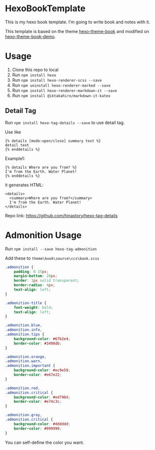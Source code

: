# HexoBookTemplate
This is my hexo book template. I'm going to write book and notes with it.

This template is based on the theme [hexo-theme-book](https://github.com/kaiiiz/hexo-theme-book) and modified on [hexo-theme-book-demo](https://github.com/kaiiiz/hexo-theme-book-demo).



# Usage

1. Clone this repo to local
2. Run `npm install hexo`
3. Run `npm install hexo-renderer-scss --save`
4. Run `npm uninstall hexo-renderer-marked --save`
5. Run `npm install hexo-renderer-markdown-it --save`
6. Run `npm install @iktakahiro/markdown-it-katex`

## Detail Tag

Run `npm install hexo-tag-details --save` to use detail tag.

Use like

```
{% details [mode:open/close] summary text %}
detail text
{% enddetails %}
```

Example1:

```
{% details Where are you from? %}
I'm from the Earth. Water Planet!
{% enddetails %}
```

it generates HTML:

```
<details>
  <summary>Where are you from?</summary>
  I'm from the Earth. Water Planet!
</details>
```

Repo link: https://github.com/hinastory/hexo-tag-details

# Admonition Usage

Run `npm install --save hexo-tag-admonition`

Add these to `theme\book\source\ccs\book.scss`

```scss
.admonition {
	padding: 0 15px;
	margin-bottom: 20px;
	border: 1px solid transparent;
	border-radius: 4px;
	text-align: left;
}

.admonition-title {
	font-weight: bold;
	text-align: left;
}

.admonition.blue,
.admonition.info,
.admonition.tips {
	background-color: #67b2e4;
	border-color: #3498db;
}

.admonition.orange,
.admonition.warn,
.admonition.important {
	background-color: #ec9e59;
	border-color: #e67e22;
}

.admonition.red,
.admonition.critical {
	background-color: #ed796d;
	border-color: #e74c3c;
}

.admonition.gray,
.admonition.critical {
	background-color: #dddddd;
	border-color: #999999;
}
```

You can self-define the color you want.